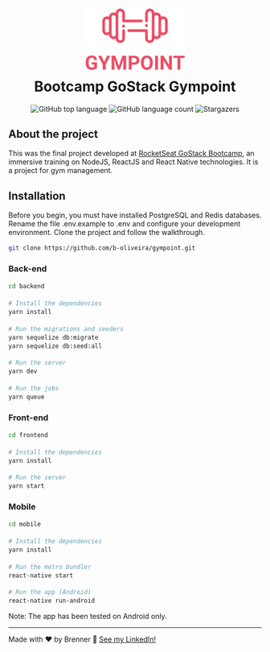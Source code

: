 <h1 align="center">
  <img src="https://github.com/b-oliveira/gympoint/blob/master/frontend/src/assets/logo.svg" title="Gympoint" width="200">
  <br />
  Bootcamp GoStack Gympoint
</h1>
<p align="center">
  <img alt="GitHub top language" src="https://img.shields.io/github/languages/top/b-oliveira/gympoint?color=EE4E62">

  <img alt="GitHub language count" src="https://img.shields.io/github/languages/count/b-oliveira/gympoint?color=EE4E62">
  
  <img alt="Stargazers" src="https://img.shields.io/github/stars/b-oliveira/gympoint?color=EE4E62">
</p>


## About the project
This was the final project developed at [RocketSeat GoStack Bootcamp](https://rocketseat.com.br/bootcamp), an immersive training on NodeJS, ReactJS and React Native technologies. It is a project for gym management.

## Installation
Before you begin, you must have installed PostgreSQL and Redis databases. Rename the file .env.example to .env and configure your development environment. Clone the project and follow the walkthrough.

```bash
git clone https://github.com/b-oliveira/gympoint.git
```

### Back-end

```bash
cd backend

# Install the dependencies
yarn install

# Run the migrations and seeders
yarn sequelize db:migrate
yarn sequelize db:seed:all

# Run the server
yarn dev

# Run the jobs
yarn queue

```

### Front-end

```bash
cd frontend

# Install the dependencies
yarn install

# Run the server
yarn start
```

### Mobile

```bash
cd mobile

# Install the dependencies
yarn install

# Run the metro bundler
react-native start

# Run the app (Android)
react-native run-android
```
Note: The app has been tested on Android only.

---

Made with ♥ by Brenner :wave: [See my LinkedIn!](https://www.linkedin.com/in/brenner-lo/)

